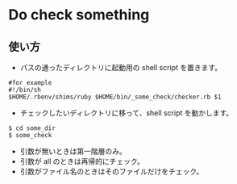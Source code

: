 # Do check something

## 使い方
* パスの通ったディレクトリに起動用の shell script を置きます。

```
#for example
#!/bin/sh
$HOME/.rbenv/shims/ruby $HOME/bin/_some_check/checker.rb $1
```

* チェックしたいディレクトリに移って、shell script を動かします。

```
$ cd some_dir
$ some_check
```

* 引数が無いときは第一階層のみ。
* 引数が all のときは再帰的にチェック。
* 引数がファイル名のときはそのファイルだけをチェック。
